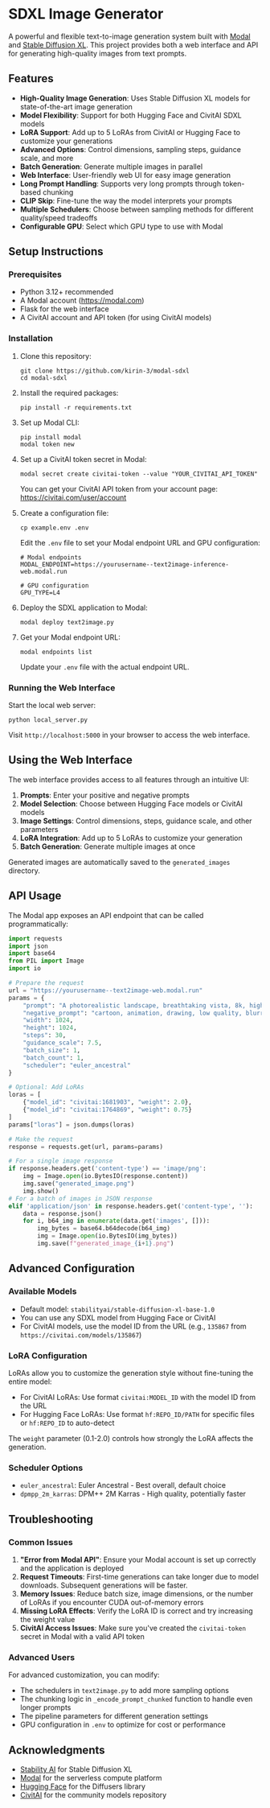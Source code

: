 # SDXL Image Generator

A powerful and flexible text-to-image generation system built with [Modal](https://modal.com/) and [Stable Diffusion XL](https://stability.ai/stable-diffusion). This project provides both a web interface and API for generating high-quality images from text prompts.

## Features

- **High-Quality Image Generation**: Uses Stable Diffusion XL models for state-of-the-art image generation
- **Model Flexibility**: Support for both Hugging Face and CivitAI SDXL models
- **LoRA Support**: Add up to 5 LoRAs from CivitAI or Hugging Face to customize your generations
- **Advanced Options**: Control dimensions, sampling steps, guidance scale, and more
- **Batch Generation**: Generate multiple images in parallel
- **Web Interface**: User-friendly web UI for easy image generation
- **Long Prompt Handling**: Supports very long prompts through token-based chunking
- **CLIP Skip**: Fine-tune the way the model interprets your prompts
- **Multiple Schedulers**: Choose between sampling methods for different quality/speed tradeoffs
- **Configurable GPU**: Select which GPU type to use with Modal

## Setup Instructions

### Prerequisites

- Python 3.12+ recommended
- A Modal account (https://modal.com)
- Flask for the web interface
- A CivitAI account and API token (for using CivitAI models)

### Installation

1. Clone this repository:
   ```
   git clone https://github.com/kirin-3/modal-sdxl
   cd modal-sdxl
   ```

2. Install the required packages:
   ```
   pip install -r requirements.txt
   ```

3. Set up Modal CLI:
   ```
   pip install modal
   modal token new
   ```

4. Set up a CivitAI token secret in Modal:
   ```
   modal secret create civitai-token --value "YOUR_CIVITAI_API_TOKEN"
   ```
   You can get your CivitAI API token from your account page: https://civitai.com/user/account

5. Create a configuration file:
   ```
   cp example.env .env
   ```
   
   Edit the `.env` file to set your Modal endpoint URL and GPU configuration:
   ```
   # Modal endpoints
   MODAL_ENDPOINT=https://yourusername--text2image-inference-web.modal.run
   
   # GPU configuration 
   GPU_TYPE=L4
   ```

6. Deploy the SDXL application to Modal:
   ```
   modal deploy text2image.py
   ```

7. Get your Modal endpoint URL:
   ```
   modal endpoints list
   ```
   
   Update your `.env` file with the actual endpoint URL.

### Running the Web Interface

Start the local web server:
```
python local_server.py
```

Visit `http://localhost:5000` in your browser to access the web interface.

## Using the Web Interface

The web interface provides access to all features through an intuitive UI:

1. **Prompts**: Enter your positive and negative prompts
2. **Model Selection**: Choose between Hugging Face models or CivitAI models
3. **Image Settings**: Control dimensions, steps, guidance scale, and other parameters
4. **LoRA Integration**: Add up to 5 LoRAs to customize your generation
5. **Batch Generation**: Generate multiple images at once

Generated images are automatically saved to the `generated_images` directory.

## API Usage

The Modal app exposes an API endpoint that can be called programmatically:

```python
import requests
import json
import base64
from PIL import Image
import io

# Prepare the request
url = "https://yourusername--text2image-web.modal.run"
params = {
    "prompt": "A photorealistic landscape, breathtaking vista, 8k, highly detailed",
    "negative_prompt": "cartoon, animation, drawing, low quality, blurry, nsfw",
    "width": 1024,
    "height": 1024,
    "steps": 30,
    "guidance_scale": 7.5,
    "batch_size": 1,
    "batch_count": 1,
    "scheduler": "euler_ancestral"
}

# Optional: Add LoRAs
loras = [
    {"model_id": "civitai:1681903", "weight": 2.0},
    {"model_id": "civitai:1764869", "weight": 0.75}
]
params["loras"] = json.dumps(loras)

# Make the request
response = requests.get(url, params=params)

# For a single image response
if response.headers.get('content-type') == 'image/png':
    img = Image.open(io.BytesIO(response.content))
    img.save("generated_image.png")
    img.show()
# For a batch of images in JSON response
elif 'application/json' in response.headers.get('content-type', ''):
    data = response.json()
    for i, b64_img in enumerate(data.get('images', [])):
        img_bytes = base64.b64decode(b64_img)
        img = Image.open(io.BytesIO(img_bytes))
        img.save(f"generated_image_{i+1}.png")
```

## Advanced Configuration

### Available Models

- Default model: `stabilityai/stable-diffusion-xl-base-1.0`
- You can use any SDXL model from Hugging Face or CivitAI
- For CivitAI models, use the model ID from the URL (e.g., `135867` from `https://civitai.com/models/135867`)

### LoRA Configuration

LoRAs allow you to customize the generation style without fine-tuning the entire model:

- For CivitAI LoRAs: Use format `civitai:MODEL_ID` with the model ID from the URL
- For Hugging Face LoRAs: Use format `hf:REPO_ID/PATH` for specific files or `hf:REPO_ID` to auto-detect

The `weight` parameter (0.1-2.0) controls how strongly the LoRA affects the generation.

### Scheduler Options

- `euler_ancestral`: Euler Ancestral - Best overall, default choice
- `dpmpp_2m_karras`: DPM++ 2M Karras - High quality, potentially faster

## Troubleshooting

### Common Issues

1. **"Error from Modal API"**: Ensure your Modal account is set up correctly and the application is deployed
2. **Request Timeouts**: First-time generations can take longer due to model downloads. Subsequent generations will be faster.
3. **Memory Issues**: Reduce batch size, image dimensions, or the number of LoRAs if you encounter CUDA out-of-memory errors
4. **Missing LoRA Effects**: Verify the LoRA ID is correct and try increasing the weight value
5. **CivitAI Access Issues**: Make sure you've created the `civitai-token` secret in Modal with a valid API token

### Advanced Users

For advanced customization, you can modify:

- The schedulers in `text2image.py` to add more sampling options
- The chunking logic in `_encode_prompt_chunked` function to handle even longer prompts
- The pipeline parameters for different generation settings
- GPU configuration in `.env` to optimize for cost or performance

## Acknowledgments

- [Stability AI](https://stability.ai/) for Stable Diffusion XL
- [Modal](https://modal.com/) for the serverless compute platform
- [Hugging Face](https://huggingface.co/) for the Diffusers library
- [CivitAI](https://civitai.com/) for the community models repository 